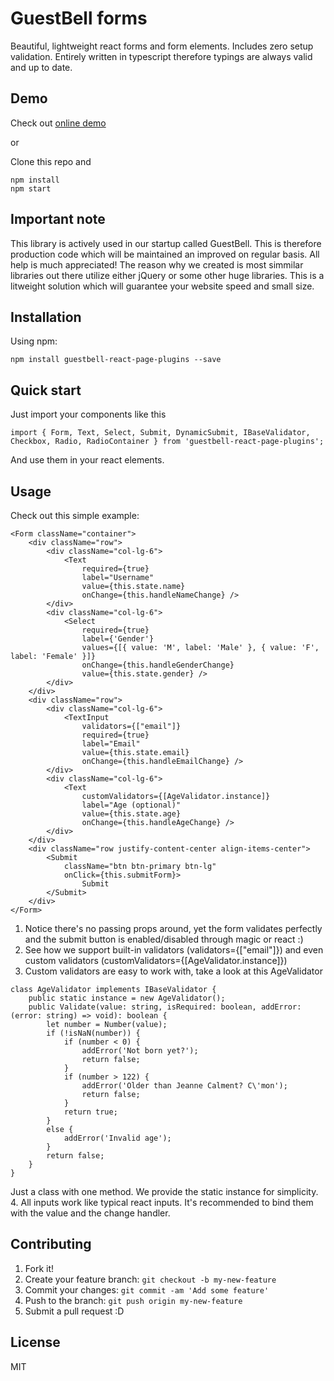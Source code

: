 # GuestBell forms

Beautiful, lightweight react forms and form elements. Includes zero setup validation. Entirely written in typescript therefore typings are always valid and up to date.

## Demo

Check out [online demo](https://peterkottas.github.io/guestbell-react-page-plugins)

or

Clone this repo and 

```
npm install
npm start
```

## Important note 

This library is actively used in our startup called GuestBell. This is therefore production code which will be maintained an improved on regular basis. All help is much appreciated!
The reason why we created is most simmilar libraries out there utilize either jQuery or some other huge libraries. This is a litweight solution which will guarantee your website speed and small size. 

## Installation

Using npm:
```
npm install guestbell-react-page-plugins --save
```

## Quick start

Just import your components like this
```
import { Form, Text, Select, Submit, DynamicSubmit, IBaseValidator, Checkbox, Radio, RadioContainer } from 'guestbell-react-page-plugins';
```
And use them in your react elements.

## Usage

Check out this simple example:
```
<Form className="container">
	<div className="row">
		<div className="col-lg-6">
			<Text
				required={true} 
				label="Username" 
				value={this.state.name} 
				onChange={this.handleNameChange} />
		</div>
		<div className="col-lg-6">
			<Select
				required={true} 
				label={'Gender'} 
				values={[{ value: 'M', label: 'Male' }, { value: 'F', label: 'Female' }]} 
				onChange={this.handleGenderChange} 
				value={this.state.gender} />
		</div>
	</div>
	<div className="row">
		<div className="col-lg-6">
			<TextInput 
				validators={["email"]} 
				required={true} 
				label="Email" 
				value={this.state.email} 
				onChange={this.handleEmailChange} />
		</div>
		<div className="col-lg-6">
			<Text
				customValidators={[AgeValidator.instance]} 
				label="Age (optional)" 
				value={this.state.age} 
				onChange={this.handleAgeChange} />
		</div>
	</div>
	<div className="row justify-content-center align-items-center">
		<Submit
			className="btn btn-primary btn-lg" 
			onClick={this.submitForm}>
				Submit
		</Submit>
	</div>
</Form>
```
1. Notice there's no passing props around, yet the form validates perfectly and the submit button is enabled/disabled through magic or react :)
2. See how we support built-in validators (validators={["email"]}) and even custom validators (customValidators={[AgeValidator.instance]})
3. Custom validators are easy to work with, take a look at this AgeValidator
```
class AgeValidator implements IBaseValidator {
	public static instance = new AgeValidator();
	public Validate(value: string, isRequired: boolean, addError: (error: string) => void): boolean {
		let number = Number(value);
		if (!isNaN(number)) {
			if (number < 0) {
				addError('Not born yet?');
				return false;
			}
			if (number > 122) {
				addError('Older than Jeanne Calment? C\'mon');
				return false;
			}
			return true;
		}
		else {
			addError('Invalid age');
		}
		return false;
	}
}
```
Just a class with one method. We provide the static instance for simplicity.
4. All inputs work like typical react inputs. It's recommended to bind them with the value and the change handler. 

## Contributing

1. Fork it!
2. Create your feature branch: `git checkout -b my-new-feature`
3. Commit your changes: `git commit -am 'Add some feature'`
4. Push to the branch: `git push origin my-new-feature`
5. Submit a pull request :D

## License

MIT 
